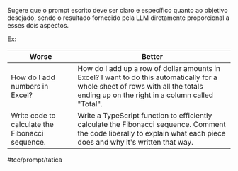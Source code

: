 Sugere que o prompt escrito deve ser claro e específico quanto ao objetivo desejado, sendo o resultado fornecido pela LLM diretamente proporcional a esses dois aspectos.

Ex: 

| **Worse**                                       | **Better**                                                                                                                                                                         |
| ----------------------------------------------- | ---------------------------------------------------------------------------------------------------------------------------------------------------------------------------------- |
| How do I add numbers in Excel?                  | How do I add up a row of dollar amounts in Excel? I want to do this automatically for a whole sheet of rows with all the totals ending up on the right in a column called "Total". |
| Write code to calculate the Fibonacci sequence. | Write a TypeScript function to efficiently calculate the Fibonacci sequence. Comment the code liberally to explain what each piece does and why it's written that way.             |

#tcc/prompt/tatica
